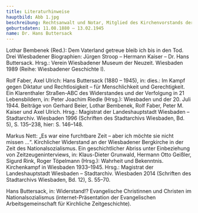 ```yaml
---
title: Literaturhinweise
hauptbild: Abb 1.jpg
beschreibung: Rechtsanwalt und Notar, Mitglied des Kirchenvorstands der Bergkirchengemeinde, Rechtsbeistand des lokalen Pfarrernotbundes, dann der Bekennenden Kirche und u. a. auch von Wiesbadener Juden
geburtsdaten: 11.08.1880 – 13.02.1945
name: Dr. Hans Buttersack
---
```


Lothar Bembenek (Red.): Dem Vaterland getreue bleib ich bis in den Tod.
Drei Wiesbadener Biographien: Jürgen Stroop – Hermann Kaiser – Dr. Hans
Buttersack. Hrsg.: Verein Wiesbadener Museum der Neuzeit. Wiesbaden 1989
(Reihe: Wiesbadener Geschichte I).

Rolf Faber, Axel Ulrich: Hans Buttersack (1880 – 1945), in: dies.: Im
Kampf gegen Diktatur und Rechtlosigkeit – für Menschlichkeit und
Gerechtigkeit. Ein Klarenthaler Straßen-ABC des Widerstandes und der
Verfolgung in 21 Lebensbildern, in: Peter Joachim Riedle (Hrsg.):
Wiesbaden und der 20. Juli 1944. Beiträge von Gerhard Beier, Lothar
Bembenek, Rolf Faber, Peter M. Kaiser und Axel Ulrich. Hrsg.: Magistrat
der Landeshauptstadt Wiesbaden – Stadtarchiv. Wiesbaden 1996 (Schriften
des Stadtarchivs Wiesbaden, Bd. 5), S. 135–238, hier: S. 146–148.

Markus Nett: „Es war eine furchtbare Zeit – aber ich möchte sie nicht
missen …“. Kirchlicher Widerstand an der Wiesbadener Bergkirche in der
Zeit des Nationalsozialismus. Ein geschichtlicher Abriss unter
Einbeziehung von Zeitzeugeninterviews, in: Klaus-Dieter Grunwald,
Hermann Otto Geißler, Sigurd Rink, Roger Töpelmann (Hrsg.): Wahrheit und
Bekenntnis. Kirchenkampf in Wiesbaden 1933–1945. Hrsg.: Magistrat der
Landeshauptstadt Wiesbaden – Stadtarchiv. Wiesbaden 2014 (Schriften des
Stadtarchivs Wiesbaden, Bd. 12), S. 55–70.

Hans Buttersack, in: Widerstand!? Evangelische Christinnen und Christen
im Nationalsozialismus (internet-Präsentation der Evangelischen
Arbeitsgemeinschaft für Kirchliche Zeitgeschichte).
